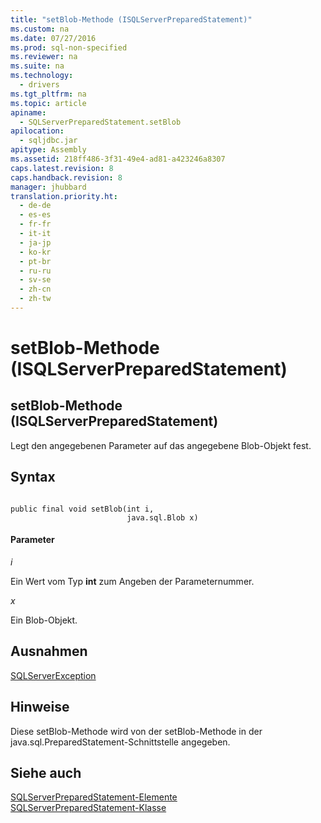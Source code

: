 ```yaml
---
title: "setBlob-Methode (ISQLServerPreparedStatement)"
ms.custom: na
ms.date: 07/27/2016
ms.prod: sql-non-specified
ms.reviewer: na
ms.suite: na
ms.technology: 
  - drivers
ms.tgt_pltfrm: na
ms.topic: article
apiname: 
  - SQLServerPreparedStatement.setBlob
apilocation: 
  - sqljdbc.jar
apitype: Assembly
ms.assetid: 218ff486-3f31-49e4-ad81-a423246a8307
caps.latest.revision: 8
caps.handback.revision: 8
manager: jhubbard
translation.priority.ht: 
  - de-de
  - es-es
  - fr-fr
  - it-it
  - ja-jp
  - ko-kr
  - pt-br
  - ru-ru
  - sv-se
  - zh-cn
  - zh-tw
---
```

# setBlob-Methode (ISQLServerPreparedStatement)
    
## setBlob\-Methode \(ISQLServerPreparedStatement\)  
 Legt den angegebenen Parameter auf das angegebene Blob\-Objekt fest.  
  
## Syntax  
  
```  
  
public final void setBlob(int i,  
                          java.sql.Blob x)  
```  
  
#### Parameter  
 *i*  
  
 Ein Wert vom Typ **int** zum Angeben der Parameternummer.  
  
 *x*  
  
 Ein Blob\-Objekt.  
  
## Ausnahmen  
 [SQLServerException](../content/SQLServerException-Class.md)  
  
## Hinweise  
 Diese setBlob\-Methode wird von der setBlob\-Methode in der java.sql.PreparedStatement\-Schnittstelle angegeben.  
  
## Siehe auch  
 [SQLServerPreparedStatement-Elemente](../content/SQLServerPreparedStatement-Members.md)   
 [SQLServerPreparedStatement-Klasse](../content/SQLServerPreparedStatement-Class.md)  
  
  